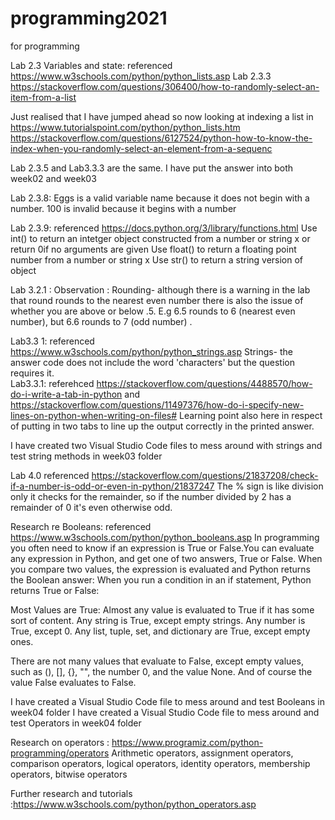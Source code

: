 # programming2021
for programming

Lab 2.3 Variables and state: referenced https://www.w3schools.com/python/python_lists.asp
Lab 2.3.3 https://stackoverflow.com/questions/306400/how-to-randomly-select-an-item-from-a-list

Just realised that I have jumped ahead so now looking at indexing a list  in https://www.tutorialspoint.com/python/python_lists.htm
https://stackoverflow.com/questions/6127524/python-how-to-know-the-index-when-you-randomly-select-an-element-from-a-sequenc

Lab 2.3.5 and Lab3.3.3 are the same. I have put the answer into both week02 and week03



Lab 2.3.8: Eggs is a valid variable name because it does not begin with a number.
           100 is invalid because it begins with a number

         
Lab 2.3.9: referenced https://docs.python.org/3/library/functions.html
 Use int()   to return an intetger object constructed from a number or string x or return 0if no arguments are given
 Use float() to return a floating point number from a number or string x
 Use str()   to return a string version of object 

 Lab 3.2.1 : Observation : Rounding- although there is a warning in the lab that round rounds to the nearest even number there is also the issue of whether you are above or  below .5. E.g 6.5 rounds to 6 (nearest even number), but 6.6 rounds to 7 (odd number) . 


 Lab3.3 1: referenced https://www.w3schools.com/python/python_strings.asp
 Strings- the answer code does not include the word 'characters' but the question requires it.  
 Lab3.3.1: referehced  https://stackoverflow.com/questions/4488570/how-do-i-write-a-tab-in-python
 and https://stackoverflow.com/questions/11497376/how-do-i-specify-new-lines-on-python-when-writing-on-files#
 Learning point also here in respect of putting in two tabs to line up the output correctly in the printed answer.

 I have created two Visual Studio Code files to mess around with strings and test string methods in week03 folder

Lab 4.0 referenced https://stackoverflow.com/questions/21837208/check-if-a-number-is-odd-or-even-in-python/21837247
 The % sign is like division only it checks for the remainder, so if the number divided by 2 has a remainder of 0 it's even otherwise odd.







 Research re Booleans: referenced https://www.w3schools.com/python/python_booleans.asp
 In programming you often need to know if an expression is True or False.You can evaluate any expression in Python, and get one of two answers, True or False.
 When you compare two values, the expression is evaluated and Python returns the Boolean answer:
 When you run a condition in an if statement, Python returns True or False:

Most Values are True: Almost any value is evaluated to True if it has some sort of content.
Any string is True, except empty strings.
Any number is True, except 0.
Any list, tuple, set, and dictionary are True, except empty ones.

There are not many values that evaluate to False, except empty values, such as (), [], {}, "", the number 0, and the value None. And of course the value False evaluates to False.

 I have created a Visual Studio Code file to mess around and test Booleans in week04 folder
 I have created a Visual Studio Code file to mess around and test Operators in week04 folder


 Research on operators : https://www.programiz.com/python-programming/operators
 Arithmetic operators, assignment operators, comparison operators, logical operators, identity operators, membership operators, bitwise operators

Further research and tutorials :https://www.w3schools.com/python/python_operators.asp